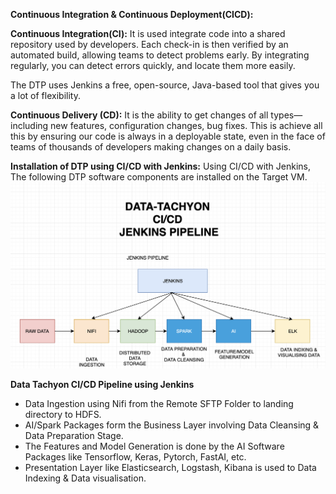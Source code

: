 **Continuous Integration & Continuous Deployment(CICD):**

**Continuous Integration(CI):**
It is used integrate code into a shared repository used by developers. 
Each check-in is then verified by an automated build, allowing teams to detect problems early. 
By integrating regularly, you can detect errors quickly, and locate them more easily.

The DTP uses Jenkins a free, open-source, Java-based tool that gives you a lot of flexibility.

**Continuous Delivery (CD):**
It is the ability to get changes of all types—including new features, configuration changes, bug fixes. 
This is achieve all this by ensuring our code is always in a deployable state, 
 even in the face of teams of thousands of developers making changes on a daily basis.

**Installation of DTP using CI/CD with Jenkins:**
Using CI/CD with Jenkins, The following DTP software components are installed on the Target VM.
       ![DTP CICD Pipeline](/cicd/images/dtp-cicd-pipeline.png)

**Data Tachyon CI/CD Pipeline using Jenkins**
* Data Ingestion using Nifi from the Remote SFTP Folder to landing directory to HDFS.
* AI/Spark Packages form the Business Layer involving Data Cleansing & Data Preparation Stage. 
* The Features and Model Generation is done by the AI Software Packages like Tensorflow, Keras, Pytorch, FastAI, etc.
* Presentation Layer like  Elasticsearch, Logstash, Kibana  is used to Data Indexing & Data visualisation.






 




